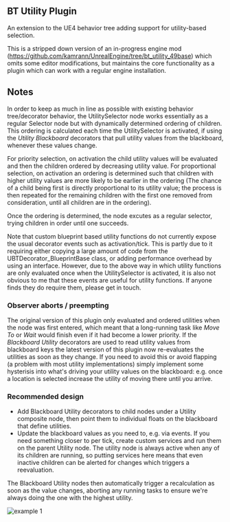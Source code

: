 ## BT Utility Plugin

An extension to the UE4 behavior tree adding support for utility-based selection.

This is a stripped down version of an in-progress engine mod (https://github.com/kamrann/UnrealEngine/tree/bt_utility_49base) which omits some editor modifications, but maintains the core functionality as a plugin which can work with a regular engine installation.

## Notes

In order to keep as much in line as possible with existing behavior tree/decorator behavior, the UtilitySelector node works essentially as a regular Selector node but with dynamically determined ordering of children.
This ordering is calculated each time the UtilitySelector is activated, if using the *Utility Blackboard* decorators that pull utility values from the blackboard, whenever these values change.

For priority selection, on activation the child utility values will be evaluated and then the children ordered by decreasing utility value.
For proportional selection, on activation an ordering is determined such that children with higher utility values are more likely to be earlier in the ordering (The chance of a child being first is directly proportional to its utility value; the process is then repeated for the remaining children with the first one removed from consideration, until all children are in the ordering).

Once the ordering is determined, the node excutes as a regular selector, trying children in order until one succeeds.

Note that custom blueprint based utility functions do not currently expose the usual decorator events such as activation/tick. This is partly due to it requiring either copying a large amount of code from the UBTDecorator_BlueprintBase class, or adding performance overhead by using an interface. However, due to the above way in which utility functions are only evaluated once when the UtilitySelector is activated, it is also not obvious to me that these events are useful for utility functions. If anyone finds they do require them, please get in touch.

### Observer aborts / preempting

The original version of this plugin only evaluated and ordered utilities when the node was first entered, which meant that a long-running task like *Move To* or *Wait* would finish even if it had become a lower priority. If the *Blackboard Utility* decorators are used to read utility values from blackboard keys the latest version of this plugin now re-evaluates the utilities as soon as they change. If you need to avoid this or avoid flapping (a problem with most utility implementations) simply implement some hysterisis into what's driving your utility values on the blackboard: e.g. once a location is selected increase the utility of moving there until you arrive.

### Recommended design

- Add Blackboard Utility decorators to child nodes under a Utility composite node, then point them to individual floats on the blackboard that define utilities.
- Update the blackboard values as you need to, e.g. via events. If you need something closer to per tick, create custom services and run them on the parent Utility node. The utility node is always active when any of its children are running, so putting services here means that even inactive children can be alerted for changes which triggers a reevaluation.

The Blackboard Utility nodes then automatically trigger a recalculation as soon as the value changes, aborting any running tasks to ensure we're always doing the one with the highest utility.

![example 1](Examples/Example1.png)